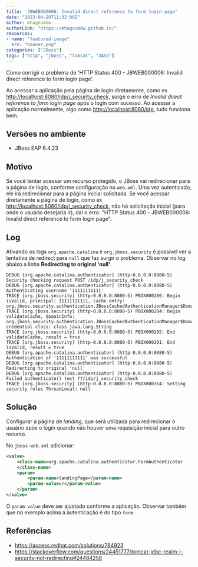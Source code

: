 ```yaml
---
title: 'JBWEB000006: Invalid direct reference to form login page'
date: "2022-04-20T11:32:00Z"
author: mhagnumdw
authorLink: "https://mhagnumdw.github.io/"
resources:
- name: "featured-image"
  src: "banner.png"
categories: ["JBoss"]
tags: ["http", "jboss", "tomcat", "JASS"]
---
```


Como corrigir o problema de 'HTTP Status 400 - JBWEB000006: Invalid direct reference to form login page'.

<!--more-->

Ao acessar a aplicação pela página de login diretamente, como ex <http://localhost:8080/idp/j_security_check>, surge o erro de _Invalid direct reference to form login page_ após o login com sucesso. Ao acessar a aplicação normalmente, algo como <http://localhost:8080/idp>, tudo funciona bem.

## Versões no ambiente

- JBoss EAP 6.4.23

## Motivo

Se você tentar acessar um recurso protegido, o JBoss vai redirecionar para a página de login, conforme configuração no `web.xml`. Uma vez autenticado, ele irá redirecionar para a página inicial solicitada. Se você acessar diretamente a página de login, como ex <http://localhost:8080/idp/j_security_check>, não há solicitação inicial (para onde o usuário desejaria ir), daí o erro: "HTTP Status 400 - JBWEB000006: Invalid direct reference to form login page".

## Log

Ativando os logs `org.apache.catalina` e `org.jboss.security` é possível ver a tentativa de redirect para `null` que faz surgir o problema. Observar no log abaixo a linha **Redirecting to original 'null'**.

```text
DEBUG [org.apache.catalina.authenticator] (http-0.0.0.0:8080-5) Security checking request POST /idp/j_security_check
DEBUG [org.apache.catalina.authenticator] (http-0.0.0.0:8080-5) Authenticating username '11111111111'
TRACE [org.jboss.security] (http-0.0.0.0:8080-5) PBOX000200: Begin isValid, principal: 11111111111, cache entry: org.jboss.security.authentication.JBossCachedAuthenticationManager$DomainInfo@633c863
TRACE [org.jboss.security] (http-0.0.0.0:8080-5) PBOX000204: Begin validateCache, domainInfo: org.jboss.security.authentication.JBossCachedAuthenticationManager$DomainInfo@633c863, credential class: class java.lang.String
TRACE [org.jboss.security] (http-0.0.0.0:8080-5) PBOX000205: End validateCache, result = true
TRACE [org.jboss.security] (http-0.0.0.0:8080-5) PBOX000201: End isValid, result = true
DEBUG [org.apache.catalina.authenticator] (http-0.0.0.0:8080-5) Authentication of '11111111111' was successful
DEBUG [org.apache.catalina.authenticator] (http-0.0.0.0:8080-5) Redirecting to original 'null'
DEBUG [org.apache.catalina.authenticator] (http-0.0.0.0:8080-5)  Failed authenticate() test ??/idp/j_security_check
TRACE [org.jboss.security] (http-0.0.0.0:8080-5) PBOX000354: Setting security roles ThreadLocal: null
```

## Solução

Configurar a página de _landing_, que será utilizada para redirecionar o usuário após o login quando não houver uma requisição inicial para outro recurso.

No `jboss-web.xml` adicionar:

```xml
<valve>
    <class-name>org.apache.catalina.authenticator.FormAuthenticator
    </class-name>
    <param>
        <param-name>landingPage</param-name>
        <param-value>/</param-value>
    </param>
</valve>
```

O `param-value` deve ser ajustado conforme a aplicação. Observar também que no exemplo acima a autenticação é do tipo `form`.

## Referências

- <https://access.redhat.com/solutions/784923>
- <https://stackoverflow.com/questions/24451777/tomcat-jdbc-realm-j-security-not-redirecting#24484258>
